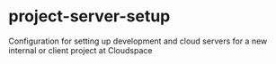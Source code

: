 project-server-setup
====================

Configuration for setting up development and cloud servers for a new internal or client project at Cloudspace
